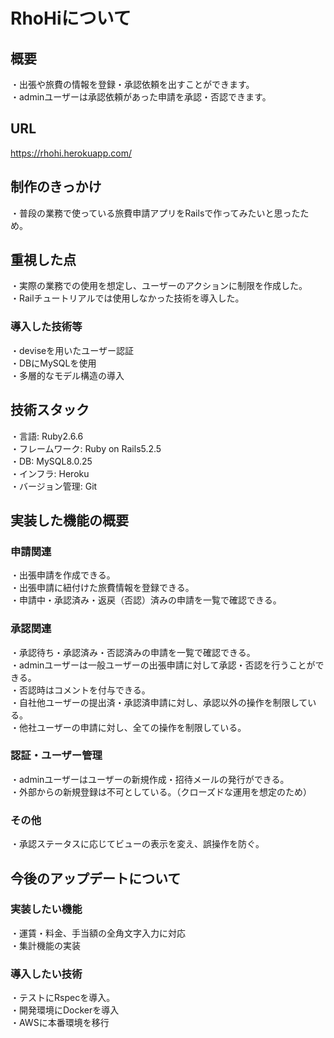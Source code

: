 # RhoHiについて
## 概要
・出張や旅費の情報を登録・承認依頼を出すことができます。  
・adminユーザーは承認依頼があった申請を承認・否認できます。

## URL
  https://rhohi.herokuapp.com/
 
## 制作のきっかけ
・普段の業務で使っている旅費申請アプリをRailsで作ってみたいと思ったため。

## 重視した点
・実際の業務での使用を想定し、ユーザーのアクションに制限を作成した。  
・Railチュートリアルでは使用しなかった技術を導入した。  
### 導入した技術等
・deviseを用いたユーザー認証  
・DBにMySQLを使用  
・多層的なモデル構造の導入  

## 技術スタック
・言語: Ruby2.6.6  
・フレームワーク: Ruby on Rails5.2.5  
・DB: MySQL8.0.25  
・インフラ: Heroku  
・バージョン管理: Git  

## 実装した機能の概要
### 申請関連
・出張申請を作成できる。  
・出張申請に紐付けた旅費情報を登録できる。  
・申請中・承認済み・返戻（否認）済みの申請を一覧で確認できる。  

### 承認関連
・承認待ち・承認済み・否認済みの申請を一覧で確認できる。  
・adminユーザーは一般ユーザーの出張申請に対して承認・否認を行うことができる。  
・否認時はコメントを付与できる。  
・自社他ユーザーの提出済・承認済申請に対し、承認以外の操作を制限している。  
・他社ユーザーの申請に対し、全ての操作を制限している。  

### 認証・ユーザー管理
・adminユーザーはユーザーの新規作成・招待メールの発行ができる。  
・外部からの新規登録は不可としている。（クローズドな運用を想定のため）  

### その他
・承認ステータスに応じてビューの表示を変え、誤操作を防ぐ。  

## 今後のアップデートについて
### 実装したい機能
・運賃・料金、手当額の全角文字入力に対応  
・集計機能の実装  
### 導入したい技術
・テストにRspecを導入。  
・開発環境にDockerを導入  
・AWSに本番環境を移行  

